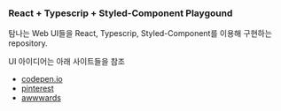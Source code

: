 
### React + Typescrip + Styled-Component Playgound
탐나는 Web UI들을 React, Typescrip, Styled-Component를 이용해 구현하는 repository.

UI 아이디어는 아래 사이트들을 참조
* [codepen.io](https://codepen.io/)
* [pinterest](https://www.pinterest.co.kr/)
* [awwwards](https://www.awwwards.com/)